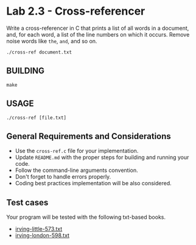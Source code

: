 Lab 2.3 - Cross-referencer
==========================
Write a cross-referencer in C that prints a list of all words in a document, and, for each word, a list of the line numbers on which it occurs. Remove noise words like `the`, `and`, and so on.

```
./cross-ref document.txt
```
BUILDING
--------
```
make
```
USAGE
-----
```
./cross-ref [file.txt]
```
General Requirements and Considerations
---------------------------------------
- Use the `cross-ref.c` file for your implementation.
- Update `README.md` with the proper steps for building and running your code.
- Follow the command-line arguments convention.
- Don't forget to handle errors properly.
- Coding best practices implementation will be also considered.

Test cases
----------
Your program will be tested with the following txt-based books.

- [irving-little-573.txt](./irving-little-573.txt)
- [irving-london-598.txt](./irving-london-598.txt)

